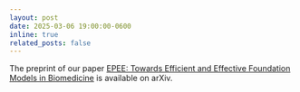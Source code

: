 ```yaml
---
layout: post
date: 2025-03-06 19:00:00-0600
inline: true
related_posts: false
---
```


The preprint of our paper <a href="https://arxiv.org/abs/2503.02053">EPEE: Towards Efficient and Effective Foundation Models in Biomedicine</a> is available on arXiv.